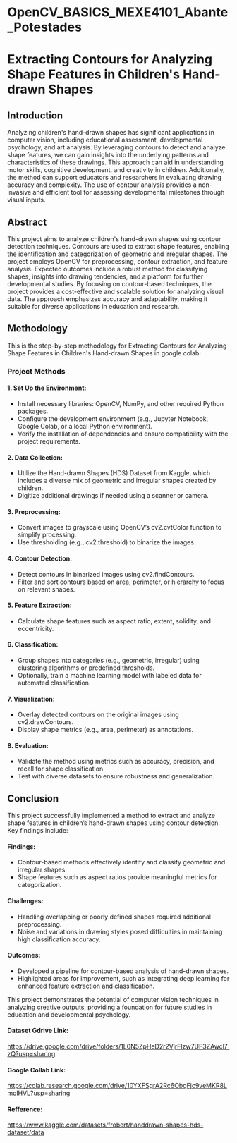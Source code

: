 # OpenCV_BASICS_MEXE4101_Abante_Potestades
# Extracting Contours for Analyzing Shape Features in Children's Hand-drawn Shapes

## Introduction

Analyzing children's hand-drawn shapes has significant applications in computer vision, including educational assessment, developmental psychology, and art analysis. By leveraging contours to detect and analyze shape features, we can gain insights into the underlying patterns and characteristics of these drawings. This approach can aid in understanding motor skills, cognitive development, and creativity in children. Additionally, the method can support educators and researchers in evaluating drawing accuracy and complexity. The use of contour analysis provides a non-invasive and efficient tool for assessing developmental milestones through visual inputs.

## Abstract

This project aims to analyze children's hand-drawn shapes using contour detection techniques. Contours are used to extract shape features, enabling the identification and categorization of geometric and irregular shapes. The project employs OpenCV for preprocessing, contour extraction, and feature analysis. Expected outcomes include a robust method for classifying shapes, insights into drawing tendencies, and a platform for further developmental studies. By focusing on contour-based techniques, the project provides a cost-effective and scalable solution for analyzing visual data. The approach emphasizes accuracy and adaptability, making it suitable for diverse applications in education and research.

## Methodology

This is the step-by-step methodology for Extracting Contours for Analyzing Shape Features in Children's Hand-drawn Shapes in google colab:

### Project Methods
#### 1. Set Up the Environment:

- Install necessary libraries: OpenCV, NumPy, and other required Python packages.
- Configure the development environment (e.g., Jupyter Notebook, Google Colab, or a local Python environment).
- Verify the installation of dependencies and ensure compatibility with the project requirements.
  
#### 2. Data Collection:

- Utilize the Hand-drawn Shapes (HDS) Dataset from Kaggle, which includes a diverse mix of geometric and irregular shapes created by children.
- Digitize additional drawings if needed using a scanner or camera.

#### 3. Preprocessing:

- Convert images to grayscale using OpenCV’s cv2.cvtColor function to simplify processing.
- Use thresholding (e.g., cv2.threshold) to binarize the images.

#### 4. Contour Detection:

- Detect contours in binarized images using cv2.findContours.
- Filter and sort contours based on area, perimeter, or hierarchy to focus on relevant shapes.

#### 5. Feature Extraction:

- Calculate shape features such as aspect ratio, extent, solidity, and eccentricity.

#### 6. Classification:

- Group shapes into categories (e.g., geometric, irregular) using clustering algorithms or predefined thresholds.
- Optionally, train a machine learning model with labeled data for automated classification.


#### 7. Visualization:

- Overlay detected contours on the original images using cv2.drawContours.
- Display shape metrics (e.g., area, perimeter) as annotations.

#### 8. Evaluation:

- Validate the method using metrics such as accuracy, precision, and recall for shape classification.
- Test with diverse datasets to ensure robustness and generalization.


## Conclusion

This project successfully implemented a method to extract and analyze shape features in children’s hand-drawn shapes using contour detection. Key findings include:

#### Findings:

- Contour-based methods effectively identify and classify geometric and irregular shapes.
- Shape features such as aspect ratios provide meaningful metrics for categorization.

#### Challenges:

- Handling overlapping or poorly defined shapes required additional preprocessing.
- Noise and variations in drawing styles posed difficulties in maintaining high classification accuracy.

#### Outcomes:

- Developed a pipeline for contour-based analysis of hand-drawn shapes.
- Highlighted areas for improvement, such as integrating deep learning for enhanced feature extraction and classification.

This project demonstrates the potential of computer vision techniques in analyzing creative outputs, providing a foundation for future studies in education and developmental psychology.

#### Dataset Gdrive Link:
https://drive.google.com/drive/folders/1L0N5ZpHeD2r2VjrFlzw7UF3ZAwcl7_zQ?usp=sharing

#### Google Collab Link:
https://colab.research.google.com/drive/10YXFSgrA2Rc6ObqFjc9veMKR8LmolHVL?usp=sharing

#### Refference:
https://www.kaggle.com/datasets/frobert/handdrawn-shapes-hds-dataset/data
